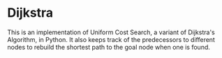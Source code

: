 # Dijkstra
This is an implementation of Uniform Cost Search, a variant of Dijkstra's Algorithm, in Python. It also keeps track of the predecessors to different nodes to rebuild the shortest path to the goal node when one is found.
